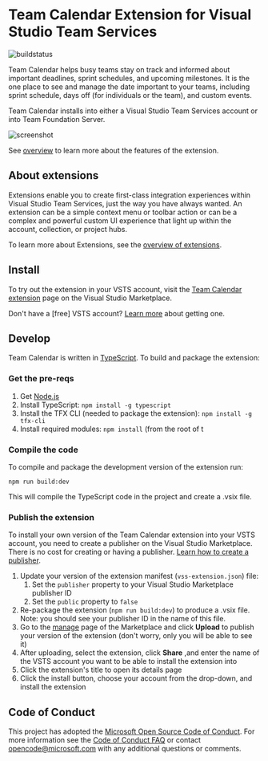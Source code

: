 # Team Calendar Extension for Visual Studio Team Services

![buildstatus](https://mseng.visualstudio.com/_apis/public/build/definitions/b924d696-3eae-4116-8443-9a18392d8544/5979/badge)

Team Calendar helps busy teams stay on track and informed about important deadlines, sprint schedules, and upcoming milestones. It is the one place to see and manage the date important to your teams, including sprint schedule, days off (for individuals or the team), and custom events.

Team Calendar installs into either a Visual Studio Team Services account or into Team Foundation Server.

![screenshot](static/v2-images/calendar-screen-shot.png)

See [overview](overview.md) to learn more about the features of the extension.

## About extensions

Extensions enable you to create first-class integration experiences within Visual Studio Team Services, just the way you have always wanted. An extension can be a simple context menu or toolbar action or can be a complex and powerful custom UI experience that light up within the account, collection, or project hubs.

To learn more about Extensions, see the [overview of extensions](https://www.visualstudio.com/docs/integrate/extensions/overview).

## Install

To try out the extension in your VSTS account, visit the [Team Calendar extension](https://marketplace.visualstudio.com/items?itemName=ms-devlabs.team-calendar) page on the Visual Studio Marketplace.

Don't have a [free] VSTS account? [Learn more](https://www.visualstudio.com/team-services/) about getting one.

## Develop

Team Calendar is written in [TypeScript](https://www.typescriptlang.org/). To build and package the extension:

### Get the pre-reqs

1. Get [Node.js](https://nodejs.org/)
2. Install TypeScript: `npm install -g typescript`
3. Install the TFX CLI (needed to package the extension): `npm install -g tfx-cli`
4. Install required modules: `npm install` (from the root of t

### Compile the code

To compile and package the development version of the extension run:

```
npm run build:dev
```

This will compile the TypeScript code in the project and create a .vsix file.

### Publish the extension

To install your own version of the Team Calendar extension into your VSTS account, you need to create a publisher on the Visual Studio Marketplace. There is no cost for creating or having a publisher. [Learn how to create a publisher](https://www.visualstudio.com/docs/integrate/extensions/publish/overview).

1. Update your version of the extension manifest (`vss-extension.json`) file:
    1. Set the `publisher` property to your Visual Studio Marketplace publisher ID
    2. Set the `public` property to `false`
2. Re-package the extension (`npm run build:dev`) to produce a .vsix file. Note: you should see your publisher ID in the name of this file.
3. Go to the [manage](https://marketplace.visualstudio.com/manage) page of the Marketplace and click **Upload** to publish your version of the extension (don't worry, only you will be able to see it)
4. After uploading, select the extension, click **Share** ,and enter the name of the VSTS account you want to be able to install the extension into
5. Click the extension's title to open its details page
6. Click the install button, choose your account from the drop-down, and install the extension

## Code of Conduct

This project has adopted the [Microsoft Open Source Code of Conduct](https://opensource.microsoft.com/codeofconduct/). For more information see the [Code of Conduct FAQ](https://opensource.microsoft.com/codeofconduct/faq/) or contact [opencode@microsoft.com](mailto:opencode@microsoft.com) with any additional questions or comments.
